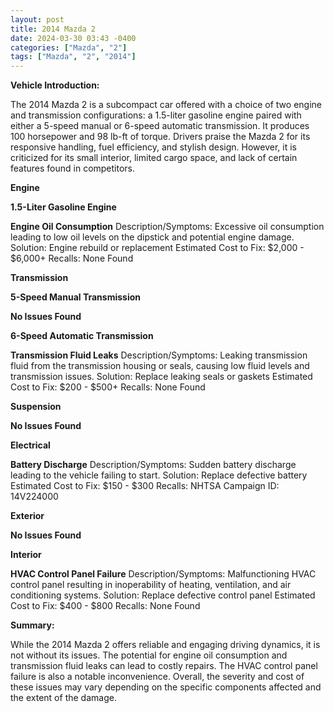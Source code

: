 ```yaml
---
layout: post
title: 2014 Mazda 2
date: 2024-03-30 03:43 -0400
categories: ["Mazda", "2"]
tags: ["Mazda", "2", "2014"]
---
```

**Vehicle Introduction:**

The 2014 Mazda 2 is a subcompact car offered with a choice of two engine and transmission configurations: a 1.5-liter gasoline engine paired with either a 5-speed manual or 6-speed automatic transmission. It produces 100 horsepower and 98 lb-ft of torque. Drivers praise the Mazda 2 for its responsive handling, fuel efficiency, and stylish design. However, it is criticized for its small interior, limited cargo space, and lack of certain features found in competitors.

**Engine**

**1.5-Liter Gasoline Engine**

**Engine Oil Consumption**
Description/Symptoms: Excessive oil consumption leading to low oil levels on the dipstick and potential engine damage.
Solution: Engine rebuild or replacement
Estimated Cost to Fix: $2,000 - $6,000+
Recalls: None Found

**Transmission**

**5-Speed Manual Transmission**

**No Issues Found**

**6-Speed Automatic Transmission**

**Transmission Fluid Leaks**
Description/Symptoms: Leaking transmission fluid from the transmission housing or seals, causing low fluid levels and transmission issues.
Solution: Replace leaking seals or gaskets
Estimated Cost to Fix: $200 - $500+
Recalls: None Found

**Suspension**

**No Issues Found**

**Electrical**

**Battery Discharge**
Description/Symptoms: Sudden battery discharge leading to the vehicle failing to start.
Solution: Replace defective battery
Estimated Cost to Fix: $150 - $300
Recalls: NHTSA Campaign ID: 14V224000

**Exterior**

**No Issues Found**

**Interior**

**HVAC Control Panel Failure**
Description/Symptoms: Malfunctioning HVAC control panel resulting in inoperability of heating, ventilation, and air conditioning systems.
Solution: Replace defective control panel
Estimated Cost to Fix: $400 - $800
Recalls: None Found

**Summary:**

While the 2014 Mazda 2 offers reliable and engaging driving dynamics, it is not without its issues. The potential for engine oil consumption and transmission fluid leaks can lead to costly repairs. The HVAC control panel failure is also a notable inconvenience. Overall, the severity and cost of these issues may vary depending on the specific components affected and the extent of the damage.
